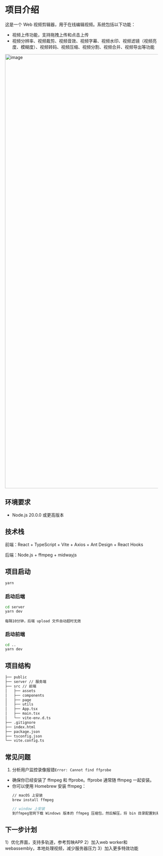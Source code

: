 # 项目介绍
这是一个 Web 视频剪辑器，用于在线编辑视频。系统包括以下功能：
- 视频上传功能，支持拖拽上传和点击上传
- 视频分辨率、视频裁剪、视频音效、视频字幕、视频水印、视频滤镜（视频亮度、模糊度）、视频转码、视频压缩、视频分割、视频合并、视频导出等功能

<img width="1425" alt="image" src="https://github.com/user-attachments/assets/efacc2b1-57f9-4cef-8052-e08749a4f377">

## 环境要求
- Node.js 20.0.0 或更高版本

## 技术栈
前端：React + TypeScript + Vite + Axios + Ant Design + React Hooks

后端：Node.js + ffmpeg + midwayjs


## 项目启动

```bash
yarn
```

### 启动后端

```bash
cd server
yarn dev
```

`每隔10分钟，后端 upload 文件自动超时无效`

### 启动前端

```bash
cd ..
yarn dev
```


## 项目结构

```bash
├── public
├── server // 服务端
├── src // 前端
│   ├── assets
│   ├── components
│   ├── page
│   ├── utils
│   ├── App.tsx
│   ├── main.tsx
│   └── vite-env.d.ts
├── .gitignore
├── index.html
├── package.json
├── tsconfig.json
└── vite.config.ts
```


## 常见问题

1. 分析用户监控录像报错`Error: Cannot find ffprobe`
  - 确保你已经安装了 ffmpeg 和 ffprobe。ffprobe 通常随 ffmpeg 一起安装。
  - 你可以使用 Homebrew 安装 ffmpeg：
    ```bash
    // macOS 上安装
    brew install ffmpeg
    ```
    ```js
    // window 上安装
    到ffmpeg官网下载 Windows 版本的 ffmpeg 压缩包，然后解压，将 bin 目录配置到系统PATH 环境变量中
    ```

## 下一步计划
1）优化界面，支持多轨道，参考剪映APP
2）加入web worker和webassembly，本地处理视频，减少服务器压力
3）加入更多特效功能

